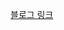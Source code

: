 [블로그 링크](https://velog.io/@loevray/%EB%94%A5%EB%8B%A4%EC%9D%B4%EB%B8%8C-%EC%8A%A4%ED%84%B0%EB%94%94-2021strict-mode-%EB%B9%8C%ED%8A%B8%EC%9D%B8-%EA%B0%9D%EC%B2%B4)
